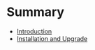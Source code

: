 # Summary

* [Introduction](README.md)
* [Installation and Upgrade](installationand_upgrade_md.md)

